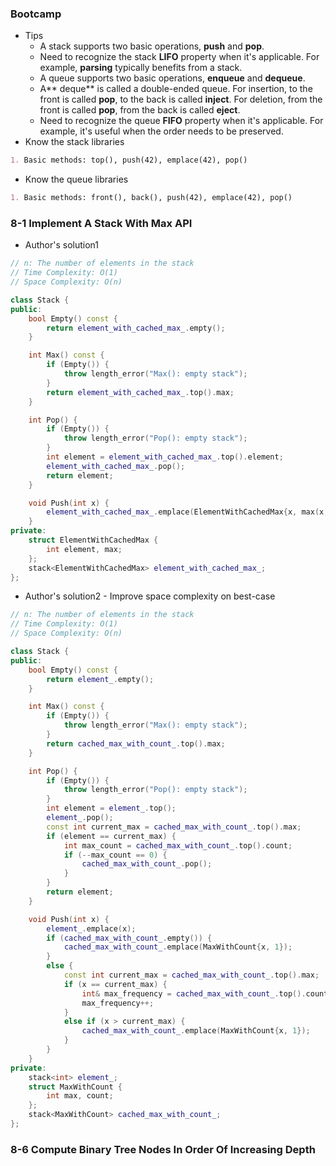 ### Bootcamp

* Tips
  * A stack supports two basic operations, **push** and **pop**.
  * Need to recognize the stack **LIFO** property when it's applicable. For example, **parsing** typically benefits from a stack.
  * A queue supports two basic operations, **enqueue** and **dequeue**.
  * A** deque** is called a double-ended queue. For insertion, to the front is called **pop**, to the back is called **inject**. For deletion, from the front is called **pop**, from the back is called **eject**.
  * Need to recognize the queue **FIFO** property when it's applicable. For example, it's useful when the order needs to be preserved.
* Know the stack libraries

```markdown
1. Basic methods: top(), push(42), emplace(42), pop()
```

* Know the queue libraries

```markdown
1. Basic methods: front(), back(), push(42), emplace(42), pop()
```

### 8-1 Implement A Stack With Max API

* Author's solution1

```cpp
// n: The number of elements in the stack
// Time Complexity: O(1)
// Space Complexity: O(n)

class Stack {
public:
    bool Empty() const {
        return element_with_cached_max_.empty();
    }

    int Max() const {
        if (Empty()) {
            throw length_error("Max(): empty stack");
        }
        return element_with_cached_max_.top().max;
    }

    int Pop() {
        if (Empty()) {
            throw length_error("Pop(): empty stack");
        }
        int element = element_with_cached_max_.top().element;
        element_with_cached_max_.pop();
        return element;
    }

    void Push(int x) {
        element_with_cached_max_.emplace(ElementWithCachedMax{x, max(x, Empty() ? x : element_with_cached_max_.top().max)});
    }
private:
    struct ElementWithCachedMax {
        int element, max;
    };
    stack<ElementWithCachedMax> element_with_cached_max_;
};
```

* Author's solution2 - Improve space complexity on best-case

```cpp
// n: The number of elements in the stack
// Time Complexity: O(1)
// Space Complexity: O(n)

class Stack {
public:
    bool Empty() const {
        return element_.empty();
    }

    int Max() const {
        if (Empty()) {
            throw length_error("Max(): empty stack");
        }
        return cached_max_with_count_.top().max;
    }

    int Pop() {
        if (Empty()) {
            throw length_error("Pop(): empty stack");
        }
        int element = element_.top();
        element_.pop();
        const int current_max = cached_max_with_count_.top().max;
        if (element == current_max) {
            int max_count = cached_max_with_count_.top().count;
            if (--max_count == 0) {
                cached_max_with_count_.pop();
            }
        }
        return element;
    }

    void Push(int x) {
        element_.emplace(x);
        if (cached_max_with_count_.empty()) {
            cached_max_with_count_.emplace(MaxWithCount{x, 1});
        }
        else {
            const int current_max = cached_max_with_count_.top().max;
            if (x == current_max) {
                int& max_frequency = cached_max_with_count_.top().count;
                max_frequency++;
            }
            else if (x > current_max) {
                cached_max_with_count_.emplace(MaxWithCount{x, 1});
            }
        }
    }
private:
    stack<int> element_;
    struct MaxWithCount {
        int max, count;
    };
    stack<MaxWithCount> cached_max_with_count_;
};
```

### 8-6 Compute Binary Tree Nodes In Order Of Increasing Depth





